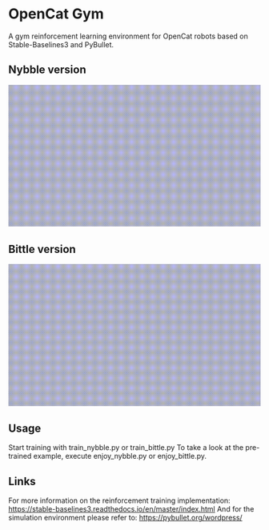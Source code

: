 # OpenCat Gym
A gym reinforcement learning environment for OpenCat robots based on Stable-Baselines3 and PyBullet.

## Nybble version
![](nybble_learning.gif)

## Bittle version
![](bittle_learning.gif)

## Usage
Start training with train_nybble.py or train_bittle.py
To take a look at the pre-trained example, execute enjoy_nybble.py or enjoy_bittle.py.

## Links
For more information on the reinforcement training implementation: https://stable-baselines3.readthedocs.io/en/master/index.html
And for the simulation environment please refer to: https://pybullet.org/wordpress/
